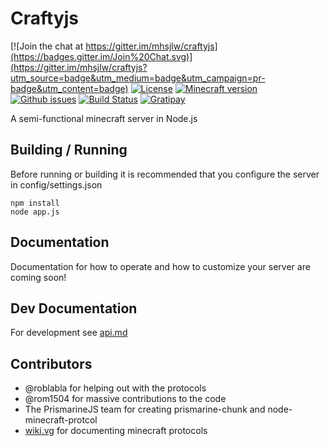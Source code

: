 Craftyjs
================

[![Join the chat at https://gitter.im/mhsjlw/craftyjs](https://badges.gitter.im/Join%20Chat.svg)](https://gitter.im/mhsjlw/craftyjs?utm_source=badge&utm_medium=badge&utm_campaign=pr-badge&utm_content=badge)
[![License](https://img.shields.io/badge/license-MIT-blue.svg)](https://github.com/mhsjlw/craftyjs/blob/master/LICENSE)
[![Minecraft version](https://img.shields.io/badge/minecraft%20version-1.8-brightgreen.svg)](http://wiki.vg/Protocol)
[![Github issues](https://img.shields.io/github/issues/mhsjlw/craftyjs.svg)](https://img.shields.io/github/issues/mhsjlw/craftyjs.svg)
[![Build Status](https://img.shields.io/circleci/project/mhsjlw/craftyjs/master.svg)](https://circleci.com/gh/mhsjlw/craftyjs) [![Gratipay](https://img.shields.io/gratipay/mhsjlw.svg)](https://gratipay.com/~mhsjlw/)

A semi-functional minecraft server in Node.js

## Building / Running
Before running or building it is recommended that you configure the server in config/settings.json

    npm install
    node app.js

## Documentation
Documentation for how to operate and how to customize your server are coming soon!

## Dev Documentation
For development see [api.md](doc/api.md)

## Contributors

 - @roblabla for helping out with the protocols
 - @rom1504 for massive contributions to the code
 - The PrismarineJS team for creating prismarine-chunk and node-minecraft-protcol
 - [wiki.vg](http://wiki.vg/Protocols) for documenting minecraft protocols
